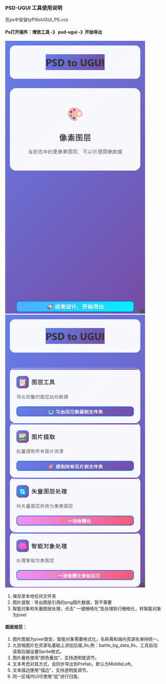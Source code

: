 ### PSD-UGUI 工具使用说明

在ps中安装tyPStoUGUI_PS.ccx

#### Ps打开插件：增效工具 -》 psd-ugui -》开始导出

![首页](images/1.PNG)
![菜单](images/2.PNG)
 
1. 保存至本地任何文件夹
2. 图片提取：导出图层引用的png图片数据，暂不需要
3. 智能对象和矢量图层处理，点击“ 一键栅格化”批处理执行栅格化，转智能对象为pixel

#### 图层规范：
1. 图片图层为pixel类型，智能对象需要格式化，名称需和端内资源名保持统一。
2. 九宫格图片在资源名基础上添加后缀_9s,例：battle_bg_data_9s，工具自动读取后缀设置Sprite格式。
3. 图片叠色使用“颜色叠加”，支持透明度调节。
4. 文本考虑对其方式，会同步导出到Prefab，默认为MiddleLeft。
5. 文本描边使用“描边”，支持透明度调节。
6. 同一区域内UI可使用“组”进行归类。
